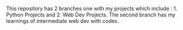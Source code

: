 This repository has 2 branches one with my projects which include : 1. Python Projects and 2. Web Dev Projects.
The second branch has my learnings of intermediate web dev with codes.
